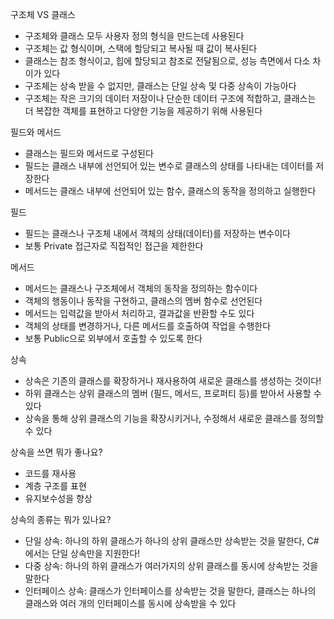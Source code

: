 구조체 VS 클래스
* 구조체와 클래스 모두 사용자 정의 형식을 만드는데 사용된다
* 구조체는 값 형식이며, 스택에 할당되고 복사될 때 값이 복사된다
* 클래스는 참조 형식이고, 힙에 할당되고 참조로 전달됨으로, 성능 측면에서 다소 차이가 있다
* 구조체는 상속 받을 수 없지만, 클래스는 단일 상속 및 다중 상속이 가능아다
* 구조체는 작은 크기의 데이터 저장이나 단순한 데이터 구조에 적합하고, 클래스는 더 복잡한 객체를 표현하고 다양한 기능을 제공하기 위해 사용된다

필드와 메서드
* 클래스는 필드와 메서드로 구성된다
* 필드는 클래스 내부에 선언되어 있는 변수로 클래스의 상태를 나타내는 데이터를 저장한다
* 메서드는 클래스 내부에 선언되어 있는 함수, 클래스의 동작을 정의하고 실행한다

필드
* 필드는 클래스나 구조체 내에서 객체의 상태(데이터)를 저장하는 변수이다
* 보통 Private 접근자로 직접적인 접근을 제한한다

메서드
* 메서드는 클래스나 구조체에서 객체의 동작을 정의하는 함수이다
* 객체의 행동이나 동작을 구현하고, 클래스의 멤버 함수로 선언된다
* 메서드는 입력값을 받아서 처리하고, 결과값을 반환할 수도 있다
* 객체의 상태를 변경하거나, 다른 메서드를 호출하여 작업을 수행한다
* 보통 Public으로 외부에서 호출할 수 있도록 한다

상속
* 상속은 기존의 클래스를 확장하거나 재사용하여 새로운 클래스를 생성하는 것이다!
* 하위 클래스는 상위 클래스의 멤버 (필드, 메서드, 프로퍼티 등)를 받아서 사용할 수 있다
* 상속을 통해 상위 클래스의 기능을 확장시키거나, 수정해서 새로운 클래스를 정의할 수 있다

상속을 쓰면 뭐가 좋나요?
* 코드를 재사용
* 계층 구조를 표현
* 유지보수성을 향상

상속의 종류는 뭐가 있나요?
* 단일 상속: 하나의 하위 클래스가 하나의 상위 클래스만 상속받는 것을 말한다, C#에서는 단일 상속만을 지원한다!
* 다중 상속: 하나의 하위 클래스가 여러가지의 상위 클래스를 동시에 상속받는 것을 말한다
* 인터페이스 상속: 클래스가 인터페이스를 상속받는 것을 말한다, 클래스는 하나의 클래스와 여러 개의 인터페이스를 동시에 상속받을 수 있다
